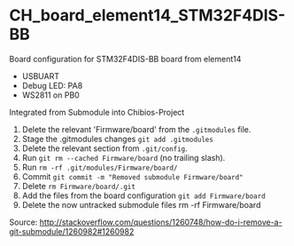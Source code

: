 CH_board_element14_STM32F4DIS-BB
================================

Board configuration for STM32F4DIS-BB board from element14

* USBUART
* Debug LED: PA8
* WS2811 on PB0

Integrated from Submodule into Chibios-Project

1. Delete the relevant 'Firmware/board' from the `.gitmodules` file.
2. Stage the .gitmodules changes `git add .gitmodules`
3. Delete the relevant section from `.git/config`.
4. Run `git rm --cached Firmware/board` (no trailing slash).
5. Run `rm -rf .git/modules/Firmware/board/`
6. Commit `git commit -m "Removed submodule Firmware/board"`
7. Delete `rm Firmware/board/.git`
8. Add the files from the board configuration `git add Firmware/board`
9. Delete the now untracked submodule files rm -rf Firmware/board

Source: http://stackoverflow.com/questions/1260748/how-do-i-remove-a-git-submodule/1260982#1260982
